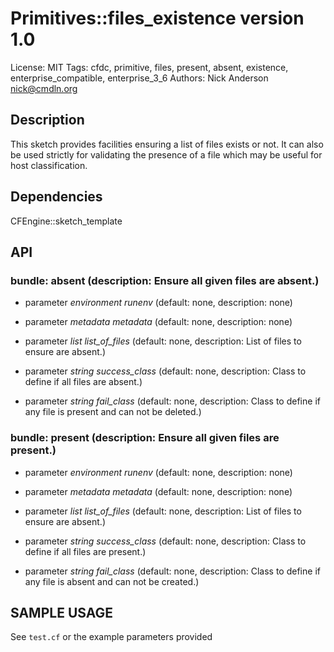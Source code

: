 # Primitives::files_existence version 1.0

License: MIT
Tags: cfdc, primitive, files, present, absent, existence, enterprise_compatible, enterprise_3_6
Authors: Nick Anderson <nick@cmdln.org>

## Description
This sketch provides facilities ensuring a list of files exists or not. It can also be used strictly for validating the presence of a file which may be useful for host classification.

## Dependencies
CFEngine::sketch_template

## API
### bundle: absent (description: Ensure all given files are absent.)
* parameter _environment_ *runenv* (default: none, description: none)

* parameter _metadata_ *metadata* (default: none, description: none)

* parameter _list_ *list_of_files* (default: none, description: List of files to ensure are absent.)

* parameter _string_ *success_class* (default: none, description: Class to define if all files are absent.)

* parameter _string_ *fail_class* (default: none, description: Class to define if any file is present and can not be deleted.)

### bundle: present (description: Ensure all given files are present.)
* parameter _environment_ *runenv* (default: none, description: none)

* parameter _metadata_ *metadata* (default: none, description: none)

* parameter _list_ *list_of_files* (default: none, description: List of files to ensure are absent.)

* parameter _string_ *success_class* (default: none, description: Class to define if all files are present.)

* parameter _string_ *fail_class* (default: none, description: Class to define if any file is absent and can not be created.)


## SAMPLE USAGE
See `test.cf` or the example parameters provided


